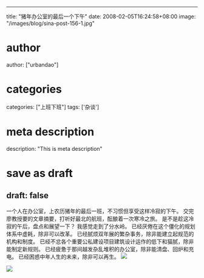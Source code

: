 
---
title: "猪年办公室的最后一个下午"
date: 2008-02-05T16:24:58+08:00
image: "/images/blog/sina-post-156-1.jpg"
# author
author: ["urbandao"]
# categories
categories: ["上班下班"]
tags: ['杂谈']
# meta description
description: "This is meta description"
# save as draft
draft: false
---

一个人在办公室，上农历猪年的最后一班，不习惯但享受这样冷寂的下午。
交完廖教授要的文章摘要，打听好最北的航班，酝酿着一次寒冷之旅。
是不是趁这冷寂的午后，盘点和展望一下？
我感觉走到了分水岭。
已经厌倦在这个僵化的规划体系中虚耗，除非可以改革。
已经腻烦双年展的繁杂事务，除非能建立起规范的机构和制度。
已经不忿各个重要公私建设项目建筑设计运作的低下和猫腻，除非能制定新规则。
已经疲惫于那间越发杂乱堆积的办公室，除非能清盘、回炉和充电。
已经困惑中年人生的未来，除非可以再生。
![](/images/blog/sina-post-156-1.jpg)

![](/images/blog/sina-post-156-2.jpg)
